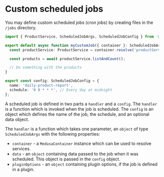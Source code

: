 # Custom scheduled jobs

You may define custom scheduled jobs (cron jobs) by creating files in the `/jobs` directory.

```ts
import { ProductService, ScheduledJobArgs, ScheduledJobConfig } from '@medusajs/medusa';

export default async function myCustomJob({ container }: ScheduledJobArgs) {
  const productService: ProductService = container.resolve('productService');

  const products = await productService.listAndCount();

  // Do something with the products
}

export const config: ScheduledJobConfig = {
  name: 'daily-product-report',
  schedule: '0 0 * * *', // Every day at midnight
};
```

A scheduled job is defined in two parts a `handler` and a `config`. The `handler` is a function which is invoked when the job is scheduled. The `config` is an object which defines the name of the job, the schedule, and an optional data object.

The `handler` is a function which takes one parameter, an `object` of type `ScheduledJobArgs` with the following properties:

- `container` - a `MedusaContainer` instance which can be used to resolve services.
- `data` - an `object` containing data passed to the job when it was scheduled. This object is passed in the `config` object.
- `pluginOptions` - an `object` containing plugin options, if the job is defined in a plugin.
